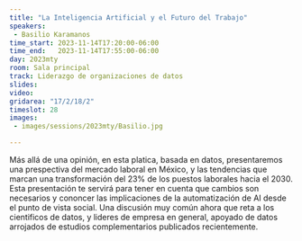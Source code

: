 ```yaml
---
title: "La Inteligencia Artificial y el Futuro del Trabajo"
speakers:
 - Basilio Karamanos
time_start: 2023-11-14T17:20:00-06:00
time_end:   2023-11-14T17:55:00-06:00
day: 2023mty
room: Sala principal
track: Liderazgo de organizaciones de datos
slides: 
video: 
gridarea: "17/2/18/2"
timeslot: 28
images:
 - images/sessions/2023mty/Basilio.jpg

---
```


Más allá de una opinión, en esta platica, basada en datos, presentaremos una prespectiva del mercado laboral en México, y las tendencias que marcan una transformación del 23% de los puestos laborales hacia el 2030. Esta presentación te servirá para tener en cuenta que cambios son necesarios y cononcer las implicaciones de la automatización de AI desde el punto de vista social. Una discusión muy común ahora que reta a los cientificos de datos, y lideres de empresa en general, apoyado de datos arrojados de estudios complementarios publicados recientemente.
